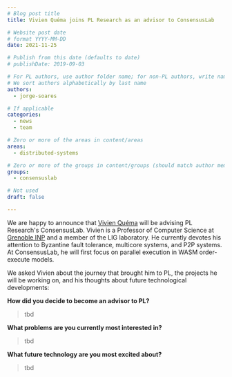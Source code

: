 ```yaml
---
# Blog post title
title: Vivien Quéma joins PL Research as an advisor to ConsensusLab

# Website post date
# format YYYY-MM-DD
date: 2021-11-25

# Publish from this date (defaults to date)
# publishDate: 2019-09-03

# For PL authors, use author folder name; for non-PL authors, write name as in paper within ""
# We sort authors alphabetically by last name
authors:
  - jorge-soares

# If applicable
categories:
  - news
  - team

# Zero or more of the areas in content/areas
areas:
  - distributed-systems

# Zero or more of the groups in content/groups (should match author membership)
groups:
  - consensuslab

# Not used
draft: false

---
```


We are happy to announce that [Vivien Quéma](/authors/vivien-quema/) will be advising PL Research's ConsensusLab. Vivien is a Professor of Computer Science at [Grenoble INP](https://www.grenoble-inp.fr/en) and a member of the LIG laboratory. He currently devotes his attention to Byzantine fault tolerance, multicore systems, and P2P systems. At ConsensusLab, he will first focus on parallel execution in WASM order-execute models.

We asked Vivien about the journey that brought him to PL, the projects he will be working on, and his thoughts about future technological developments:

**How did you decide to become an advisor to PL?**
> tbd

**What problems are you currently most interested in?**
> tbd

**What future technology are you most excited about?**
> tbd
